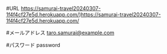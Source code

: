 #URL
https://samurai-travel20240307-1f4f4cf27e5d.herokuapp.com/)https://samurai-travel20240307-1f4f4cf27e5d.herokuapp.com/

#メールアドレス
taro.samurai@example.com

#パスワード
password
